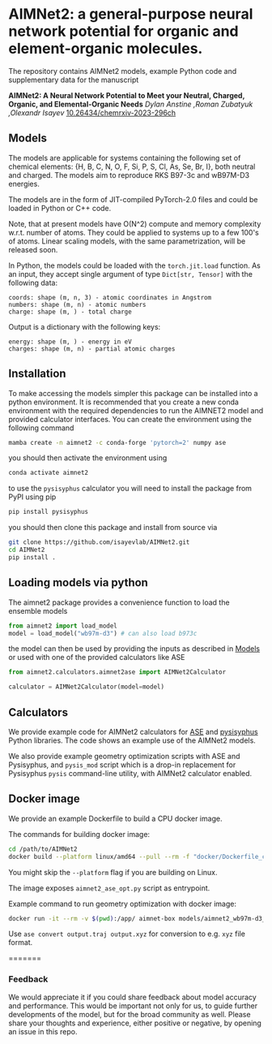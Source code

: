 
# AIMNet2: a general-purpose neural network potential for organic and element-organic molecules.

The repository contains AIMNet2 models, example Python code and supplementary data for the manuscript

**AIMNet2: A Neural Network Potential to Meet your Neutral, Charged, Organic, and Elemental-Organic Needs**
*Dylan Anstine ,Roman Zubatyuk ,Olexandr Isayev*
[10.26434/chemrxiv-2023-296ch](https://doi.org/10.26434/chemrxiv-2023-296ch)
  
## Models

The models are applicable for systems containing the following set of chemical elements:
{H, B, C, N, O, F, Si, P, S, Cl, As, Se, Br, I}, both neutral and charged. The models aim to reproduce RKS B97-3c and wB97M-D3 energies.
  
The models are in the form of JIT-compiled PyTorch-2.0 files and could be loaded in Python or C++ code.

Note, that at present models have O(N^2) compute and memory complexity w.r.t. number of atoms. They could be applied to systems up to a few 100's of atoms. Linear scaling models, with the same parametrization, will be released soon.

In Python, the models could be loaded with the `torch.jit.load` function. As an input, they accept single argument of type `Dict[str, Tensor]` with the following data:
```
coords: shape (m, n, 3) - atomic coordinates in Angstrom 
numbers: shape (m, n) - atomic numbers
charge: shape (m, ) - total charge
```
Output is a dictionary with the following keys:
```
energy: shape (m, ) - energy in eV
charges: shape (m, n) - partial atomic charges
```

## Installation
To make accessing the models simpler this package can be installed into a python environment. It is recommended that you
create a new conda environment with the required dependencies to run the AIMNET2 model and provided calculator interfaces.
 You can create the environment using the following command
```bash
mamba create -n aimnet2 -c conda-forge 'pytorch=2' numpy ase
```
you should then activate the environment using
```bash
conda activate aimnet2
```
to use the `pysisyphus` calculator you will need to install the package from PyPI using pip
```bash
pip install pysisyphus
```
you should then clone this package and install from source via
```bash
git clone https://github.com/isayevlab/AIMNet2.git
cd AIMNet2
pip install . 
```

## Loading models via python
The aimnet2 package provides a convenience function to load the ensemble models
```python
from aimnet2 import load_model
model = load_model("wb97m-d3") # can also load b973c
```
the model can then be used by providing the inputs as described in [Models](#models) or used with one of the provided 
calculators like ASE
```python
from aimnet2.calculators.aimnet2ase import AIMNet2Calculator

calculator = AIMNet2Calculator(model=model)
```


## Calculators

We provide example code for AIMNet2 calculators for [ASE](https://wiki.fysik.dtu.dk/ase) and [pysisyphus](https://pysisyphus.readthedocs.io/) Python libraries. The code shows an example use of the AIMNet2 models. 

We also provide example geometry optimization scripts with ASE and Pysisyphus, and `pysis_mod` script which is a drop-in replacement for Pysisyphus `pysis` command-line utility, with AIMNet2 calculator enabled.

## Docker image

We provide an example Dockerfile to build a CPU docker image.

The commands for building docker image: 
```bash
cd /path/to/AIMNet2 
docker build --platform linux/amd64 --pull --rm -f "docker/Dockerfile_cpu" -t aimnet-box "."
```

You might skip the `--platform` flag if you are building on Linux.

The image exposes `aimnet2_ase_opt.py` script as entrypoint.

Example command to run geometry optimization with docker image:

```bash
docker run -it --rm -v $(pwd):/app/ aimnet-box models/aimnet2_wb97m-d3_ens.jpt input.sdf output.sdf --charge 0 --traj output.traj
```

Use `ase convert output.traj output.xyz` for conversion to e.g. `xyz` file format.

=======

### Feedback

We would appreciate it if you could share feedback about model accuracy and performance. This would be important not only for us, to guide further developments of the model, but for the broad community as well. 
Please share your thoughts and experience, either positive or negative, by opening an issue in this repo.

